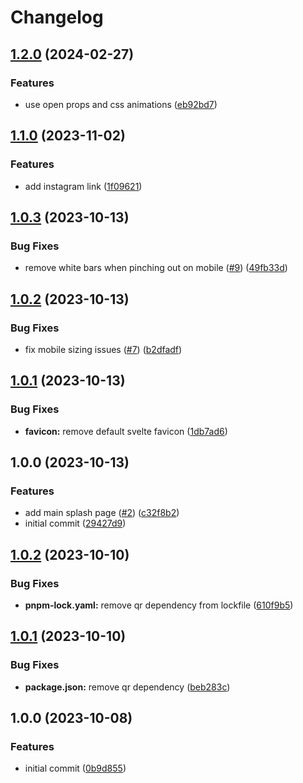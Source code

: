 # Changelog

## [1.2.0](https://github.com/gyoge0/gyoge-com/compare/v1.1.0...v1.2.0) (2024-02-27)


### Features

* use open props and css animations ([eb92bd7](https://github.com/gyoge0/gyoge-com/commit/eb92bd7f2dfe96512b739b5ba92e119ccf721f36))

## [1.1.0](https://github.com/gyoge0/gyoge-com/compare/v1.0.3...v1.1.0) (2023-11-02)


### Features

* add instagram link ([1f09621](https://github.com/gyoge0/gyoge-com/commit/1f096218d8f80fdbf68dae72f6c9c567d959497d))

## [1.0.3](https://github.com/gyoge0/gyoge-com/compare/v1.0.2...v1.0.3) (2023-10-13)


### Bug Fixes

* remove white bars when pinching out on mobile ([#9](https://github.com/gyoge0/gyoge-com/issues/9)) ([49fb33d](https://github.com/gyoge0/gyoge-com/commit/49fb33d70d623ac08a14ab522a83175842615fe1))

## [1.0.2](https://github.com/gyoge0/gyoge-com/compare/v1.0.1...v1.0.2) (2023-10-13)


### Bug Fixes

* fix mobile sizing issues ([#7](https://github.com/gyoge0/gyoge-com/issues/7)) ([b2dfadf](https://github.com/gyoge0/gyoge-com/commit/b2dfadfa60f2e850faeaecce7ef19d0a74f7bb1d))

## [1.0.1](https://github.com/gyoge0/gyoge-com/compare/v1.0.0...v1.0.1) (2023-10-13)


### Bug Fixes

* **favicon:** remove default svelte favicon ([1db7ad6](https://github.com/gyoge0/gyoge-com/commit/1db7ad673a29405def9be15368681c98bfad16e3))

## 1.0.0 (2023-10-13)


### Features

* add main splash page ([#2](https://github.com/gyoge0/gyoge-com/issues/2)) ([c32f8b2](https://github.com/gyoge0/gyoge-com/commit/c32f8b20dc83edd5059fa8886fae55f2736486ed))
* initial commit ([29427d9](https://github.com/gyoge0/gyoge-com/commit/29427d997e2dfab6ffad90539c7a2fdbdff22fd8))

## [1.0.2](https://github.com/gyoge0/sveltekit-static-template-ghpages/compare/v1.0.1...v1.0.2) (2023-10-10)


### Bug Fixes

* **pnpm-lock.yaml:** remove qr dependency from lockfile ([610f9b5](https://github.com/gyoge0/sveltekit-static-template-ghpages/commit/610f9b5a817ee409c0ec07f4c6580809d12fb0c1))

## [1.0.1](https://github.com/gyoge0/sveltekit-static-template-ghpages/compare/v1.0.0...v1.0.1) (2023-10-10)


### Bug Fixes

* **package.json:** remove qr dependency ([beb283c](https://github.com/gyoge0/sveltekit-static-template-ghpages/commit/beb283c0af0f09a4ed9f4752ca474085814d9a69))

## 1.0.0 (2023-10-08)


### Features

* initial commit ([0b9d855](https://github.com/gyoge0/sveltekit-static-template-ghpages/commit/0b9d85579201b2972d7ca34ed7ccd530fa44f72f))

